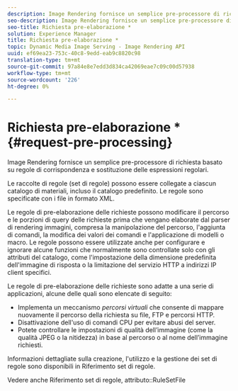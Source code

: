 ```yaml
---
description: Image Rendering fornisce un semplice pre-processore di richiesta basato su regole di corrispondenza e sostituzione delle espressioni regolari.
seo-description: Image Rendering fornisce un semplice pre-processore di richiesta basato su regole di corrispondenza e sostituzione delle espressioni regolari.
seo-title: Richiesta pre-elaborazione *
solution: Experience Manager
title: Richiesta pre-elaborazione *
topic: Dynamic Media Image Serving - Image Rendering API
uuid: ef69ea23-753c-40c8-9edd-eab9c8820c98
translation-type: tm+mt
source-git-commit: 97a84e8e7edd3d834ca42069eae7c09c00d57938
workflow-type: tm+mt
source-wordcount: '226'
ht-degree: 0%

---
```



# Richiesta pre-elaborazione *{#request-pre-processing}

Image Rendering fornisce un semplice pre-processore di richiesta basato su regole di corrispondenza e sostituzione delle espressioni regolari.

Le raccolte di regole (set di regole) possono essere collegate a ciascun catalogo di materiali, incluso il catalogo predefinito. Le regole sono specificate con i file in formato XML.

Le regole di pre-elaborazione delle richieste possono modificare il percorso e le porzioni di query delle richieste prima che vengano elaborate dal parser di rendering immagini, compresa la manipolazione del percorso, l&#39;aggiunta di comandi, la modifica dei valori dei comandi e l&#39;applicazione di modelli o macro. Le regole possono essere utilizzate anche per configurare e ignorare alcune funzioni che normalmente sono controllate solo con gli attributi del catalogo, come l&#39;impostazione della dimensione predefinita dell&#39;immagine di risposta o la limitazione del servizio HTTP a indirizzi IP client specifici.

Le regole di pre-elaborazione delle richieste sono adatte a una serie di applicazioni, alcune delle quali sono elencate di seguito:

* Implementa un meccanismo *percorsi virtuali* che consente di mappare nuovamente il percorso della richiesta su file, FTP e percorsi HTTP.
* Disattivazione dell&#39;uso di comandi CPU per evitare abusi del server.
* Potete controllare le impostazioni di qualità dell’immagine (come la qualità JPEG o la nitidezza) in base al percorso o al nome dell’immagine richiesti.

Informazioni dettagliate sulla creazione, l&#39;utilizzo e la gestione dei set di regole sono disponibili in Riferimento set di regole.

Vedere anche Riferimento set di regole, attributo::RuleSetFile
